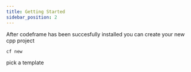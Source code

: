 ```yaml
---
title: Getting Started
sidebar_position: 2
---
```


After codeframe has been succesfully installed you can create your new cpp project

`cf new`

pick a template
